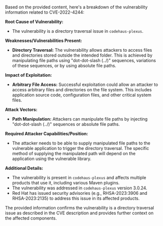 Based on the provided content, here's a breakdown of the vulnerability information related to CVE-2022-4244:

**Root Cause of Vulnerability:**
* The vulnerability is a directory traversal issue in `codehaus-plexus`.

**Weaknesses/Vulnerabilities Present:**
*   **Directory Traversal:** The vulnerability allows attackers to access files and directories stored outside the intended folder. This is achieved by manipulating file paths using "dot-dot-slash (../)" sequences, variations of these sequences, or by using absolute file paths.

**Impact of Exploitation:**
*   **Arbitrary File Access:** Successful exploitation could allow an attacker to access arbitrary files and directories on the file system. This includes application source code, configuration files, and other critical system files.

**Attack Vectors:**
*   **Path Manipulation:** Attackers can manipulate file paths by injecting "dot-dot-slash (../)" sequences or absolute file paths.

**Required Attacker Capabilities/Position:**
* The attacker needs to be able to supply manipulated file paths to the vulnerable application to trigger the directory traversal. The specific method of supplying the manipulated path will depend on the application using the vulnerable library.

**Additional Details:**
*   The vulnerability is present in `codehaus-plexus` and affects multiple products that use it, including various Maven plugins.
*   The vulnerability was addressed in `codehaus-plexus` version 3.0.24.
*   Red Hat has issued security advisories (e.g., RHSA-2023:3906 and RHSA-2023:2135) to address this issue in its affected products.

The provided information confirms the vulnerability is a directory traversal issue as described in the CVE description and provides further context on the affected components.